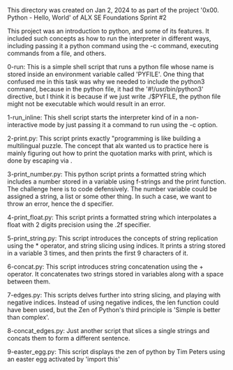 This directory was created on Jan 2, 2024 to as part of the project
'0x00. Python - Hello, World' of ALX SE Foundations Sprint #2

This project was an introduction to python, and some of its features.
It included such concepts as how to run the interpreter in different ways,
including passing it a python command using the -c command, executing commands
from a file, and others.

0-run: This is a simple shell script that runs a python file whose name is
stored inside an environment variable called 'PYFILE'. One thing that confused
me in this task was why we needed to include the python3 command, because in
the python file, it had the '#!/usr/bin/python3' directive, but I think it is
because if we just write ./$PYFILE, the python file might not be executable
which would result in an error.

1-run_inline: This shell script starts the interpreter kind of in a
non-interactive mode by just passing it a command to run using the -c option.

2-print.py: This script prints exactly \"programming is like building a
multilingual puzzle. The concept that alx wanted us to practice here is mainly
figuring out how to print the quotation marks with print, which is done by
escaping via \.

3-print_number.py: This python script prints a formatted string which includes
a number stored in a variable using f-strings and the print function. The
challenge here is to code defensively. The number variable could be assigned a
string, a list or some other thing. In such a case, we want to throw an error,
hence the d specifier.

4-print_float.py: This script prints a formatted string which interpolates a
float with 2 digits precision using the .2f specifier.

5-print_string.py: This script introduces the concepts of string replication 
using the * operator, and string slicing using indices. It prints a string
stored in a variable 3 times, and then prints the first 9 characters of it.

6-concat.py: This script introduces string concatenation using the + operator.
It concatenates two strings stored in variables along with a space between them.

7-edges.py: This scripts delves further into string slicing, and playing with
negative indices. Instead of using negative indices, the len function could have
been used, but the Zen of Python's third principle is 'Simple is better than
complex'.

8-concat_edges.py: Just another script that slices a single strings and concats
them to form a different sentence.

9-easter_egg.py: This script displays the zen of python by Tim Peters using an
easter egg activated by 'import this'
